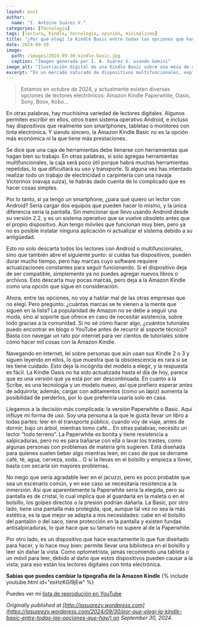 ```yaml
---
layout: post
author:
  name: "I. Antoine Suárez V."
categories: [Tecnología]
tags: [lectura, Kindle, tecnología, opinión, minimalismo]
title: "¿Por qué elegí la Kindle Basic entre todas las opciones que hay?"
date: 2024-09-30
image:
  path: /images/2024-09-30-kindle-basic.jpg
  caption: "Imagen generada por I. A. Suárez V. usando Gemini"
image_alt: "Ilustración digital de una Kindle Basic sobre una mesa de madera"
excerpt: "En un mercado saturado de dispositivos multifuncionales, explico por qué elegí una Kindle Basic: por su simplicidad, durabilidad y funcionalidad específica para leer."
---
```



> Estamos en octubre de 2024, y actualmente existen diversas opciones de lectores electrónicos: Amazon Kindle Paperwhite, Oasis, Sony, Boox, Kobo…

En otras palabras, hay muchísima variedad de lectores digitales. Algunos permiten escribir en ellos, otros traen sistema operativo Android, e incluso hay dispositivos que realmente son smartphones, tabletas o monitores con tinta electrónica. Y siendo sincero, la Amazon Kindle Basic no es la opción más económica ni la que tiene más prestaciones.

Se dice que una caja de herramientas debe llenarse con herramientas que hagan bien su trabajo. En otras palabras, si solo agregas herramientas multifuncionales, la caja será poco útil porque habrá muchas herramientas repetidas, lo que dificultará su uso y transporte. Si alguna vez has intentado realizar todo un trabajo de electricidad o carpintería con una navaja Victorinox (navaja suiza), te habrás dado cuenta de lo complicado que es hacer cosas simples.

Por lo tanto, si ya tengo un smartphone, ¿para qué quiero un lector con Android? Sería cargar dos equipos que pueden hacer lo mismo, y la única diferencia sería la pantalla. Sin mencionar que llevo usando Android desde su versión 2.2, y es un sistema operativo que se vuelve obsoleto antes que el propio dispositivo. Aún tengo móviles que funcionan muy bien, pero ya no es posible instalar ninguna aplicación ni actualizar el sistema debido a su antigüedad.

Esto no solo descarta todos los lectores con Android o multifuncionales, sino que también abre el siguiente punto: si cuidas tus dispositivos, pueden durar mucho tiempo, pero hay marcas cuyo software requiere actualizaciones constantes para seguir funcionando. Si el dispositivo deja de ser compatible, simplemente ya no puedes agregar nuevos libros o archivos. Esto descarta muy pocas marcas, pero deja a la Amazon Kindle como una opción que sigue en consideración.

Ahora, entre las opciones, no voy a hablar mal de las otras empresas que no elegí. Pero pregunto: ¿cuántas marcas se te vienen a la mente que siguen en la lista? La popularidad de Amazon no se debe a seguir una moda, sino al soporte que ofrece en caso de necesitar asistencia, sobre todo gracias a la comunidad. Si no sé cómo hacer algo, ¿cuántos tutoriales puedo encontrar en blogs o YouTube antes de recurrir al soporte técnico? Basta con navegar un rato por internet para ver cientos de tutoriales sobre cómo hacer mil cosas con la Amazon Kindle.

Navegando en internet, leí sobre personas que aún usan sus Kindle 2 o 3 y siguen leyendo en ellos, lo que muestra que la obsolescencia es rara si se les tiene cuidado. Esto deja la incógnita del modelo a elegir, y la respuesta es fácil. La Kindle Oasis no ha sido actualizada hasta el día de hoy, parece que es una versión que ya está por ser descontinuada. En cuanto a la Scribe, es una tecnología y un modelo nuevo, así que prefiero esperar antes de adquirirla; además, cargar con aditamentos (como un lápiz) aumenta la posibilidad de perderlos, por lo que preferiría usarla solo en casa.

Llegamos a la decisión más complicada: la versión Paperwhite o Basic. Aquí influye mi forma de uso. Soy una persona a la que le gusta llevar un libro a todas partes: leer en el transporte público, cuando voy de viaje, antes de dormir, bajo un árbol, mientras tomo café… En otras palabras, necesito un lector “todo terreno”. La Paperwhite es bonita y tiene resistencia a salpicaduras, pero no es para bañarse con ella o lavar los trastes, como algunas personas con problemas de materia gris sugieren. Está diseñada para quienes suelen beber algo mientras leen, en caso de que se derrame café, té, agua, cerveza, soda… O si la llevas en el bolsillo y empieza a llover, basta con secarla sin mayores problemas.

No niego que sería agradable leer en el jacuzzi, pero es poco probable que sea un escenario común, y en ese caso se necesitaría resistencia a la inmersión. Así que aparentemente la Paperwhite sería la elegida, pero su pantalla es de cristal, lo cual implica que al guardarla en la maleta o en el bolsillo, los golpes directos o la presión podrían dañarla. La Basic, por otro lado, tiene una pantalla más protegida, que, aunque tal vez no sea la más estética, es la que mejor se adapta a mis necesidades: cabe en el bolsillo del pantalón o del saco, tiene protección en la pantalla y existen fundas antisalpicaduras, lo que hace que su tamaño no supere al de la Paperwhite.

Por otro lado, es un dispositivo que hace exactamente lo que fue diseñado para hacer, y lo hace muy bien: permite llevar una biblioteca en el bolsillo y leer sin dañar la vista. Como optometrista, jamás recomiendo una tableta o un móvil para leer, debido al daño que estos dispositivos pueden causar a la vista; para eso están los lectores digitales con tinta electrónica.

**Sabias que puedes cambiar la tipografia de la Amazon Kindle**
{% include youtube.html id="exHzKGI9jEw" %}


Puedes ver mi [lista de reprodución en YouTube](https://www.youtube.com/playlist?list=PLfyRETG_hY1B1d5wDjQTVmfSDOCzLDq8w)

_Originally published at [http://iasuarezv.wordpress.com](https://iasuarezv.wordpress.com/2024/09/30/por-que-elegi-la-kindle-basic-entre-todas-las-opciones-que-hay/) on September 30, 2024._
